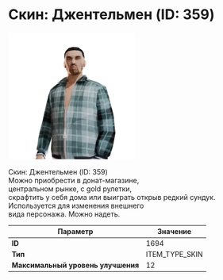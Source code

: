 # Скин: Джентельмен (ID: 359)

![Item Image](../img/1694.webp?raw=true)

Скин: Джентельмен (ID: 359)<br>Можно приобрести в донат-магазине,<br>центральном рынке, с gold рулетки,<br>скрафтить у себя дома или выиграть открыв редкий сундук.<br>Используется для изменения внешнего<br>вида персонажа. Можно надеть.


| Параметр | Значение |
|----------|----------|
| **ID** | 1694 |
| **Тип** | ITEM_TYPE_SKIN |
| **Максимальный уровень улучшения** | 12 |

